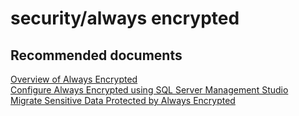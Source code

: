 <properties
	pageTitle="security/always encrypted"
	description="security/always encrypted"
	service="microsoft.sql"
	resource="servers"
	authors="ajayj"
	displayOrder=""
	selfHelpType="generic"
	supportTopicIds="32574326"
	resourceTags=""
	productPesIds="13491"
	cloudEnvironments="public"
/>

# security/always encrypted

## **Recommended documents**
[Overview of Always Encrypted](https://docs.microsoft.com/en-us/sql/relational-databases/security/encryption/always-encrypted-database-engine/)<br>
[Configure Always Encrypted using SQL Server Management Studio](https://docs.microsoft.com/sql/relational-databases/security/encryption/configure-always-encrypted-using-sql-server-management-studio)<br>
[Migrate Sensitive Data Protected by Always Encrypted](https://docs.microsoft.com/sql/relational-databases/security/encryption/migrate-sensitive-data-protected-by-always-encrypted)
